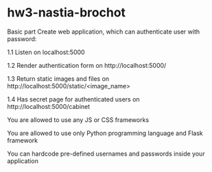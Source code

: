 # hw3-nastia-brochot

Basic part
Create web application, which can authenticate user with password:

1.1 Listen on localhost:5000

1.2 Render authentication form on http://localhost:5000/

1.3 Return static images and files on http://localhost:5000/static/<image_name>

1.4 Has secret page for authenticated users on http://localhost:5000/cabinet

You are allowed to use any JS or CSS frameworks

You are allowed to use only Python programming language and Flask framework

You can hardcode pre-defined usernames and passwords inside your application
